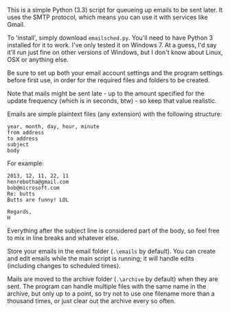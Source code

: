 This is a simple Python (3.3) script for queueing up emails to be sent later.
It uses the SMTP protocol, which means you can use it with services like Gmail.

To 'install', simply download `emailsched.py`. You'll need to have Python 3
installed for it to work. I've only tested it on Windows 7. At a guess, I'd say
it'll run just fine on other versions of Windows, but I don't know about Linux,
OSX or anything else.

Be sure to set up both your email account settings and the program settings
before first use, in order for the required files and folders to be created.

Note that mails might be sent late - up to the amount specified for the update
frequency (which is in seconds, btw) - so keep that value realistic.

Emails are simple plaintext files (any extension) with the following structure:

    year, month, day, hour, minute
    from address
    to address
    subject
    body

For example:

    2013, 12, 11, 22, 11
    henrebotha@gmail.com
    bob@microsoft.com
    Re: butts
    Butts are funny! LOL
    
    Regards,
    H

Everything after the subject line is considered part of the body, so feel free
to mix in line breaks and whatever else.

Store your emails in the email folder (`.\emails` by default). You can create
and edit emails while the main script is running; it will handle edits
(including changes to scheduled times).

Mails are moved to the archive folder (`.\archive` by default) when they are
sent. The program can handle multiple files with the same name in the archive,
but only up to a point, so try not to use one filename more than a thousand
times, or just clear out the archive every so often.
